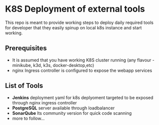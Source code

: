 # K8S Deployment of external tools
This repo is meant to provide working steps to deploy daily required tools for developer that they easily spinup on local k8s instance and start working.

## Prerequisites
- It is assumed that you have working K8S cluster running (any flavour - minikube, k3d, k3s, docker-desktop,etc)
- nginx Ingress controller is configured to expose the webapp services

## List of Tools
- **Jenkins** deployment yaml for k8s deplyoment targeted to be exposed through nginx ingress controller
-  **PostgreSQL** server available through loadbalancer
-  **SonarQube** lts community version for quick code scanning
-  more to follow...
